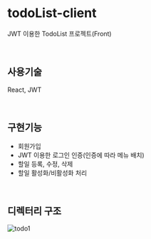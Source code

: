 # todoList-client
JWT 이용한 TodoList 프로젝트(Front)

<br>

## 사용기술
React, JWT

<br>

## 구현기능
- 회원가입
- JWT 이용한 로그인 인증(인증에 따라 메뉴 배치)
- 할일 등록, 수정, 삭제 
- 할일 활성화/비활성화 처리

<br>

## 디렉터리 구조
![todo1](https://user-images.githubusercontent.com/44972292/179391316-6a4d4d5b-6a4a-48b2-8e47-8ed5f02fed37.png)
